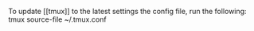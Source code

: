 To update [[tmux]] to the latest settings the config file, run the following: tmux source-file ~/.tmux.conf